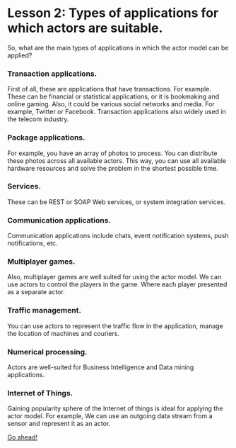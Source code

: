 # Lesson 2: Types of applications for which actors are suitable.

So, what are the main types of applications in which the actor model can be applied?

### Transaction applications.

First of all, these are applications that have transactions. For example. These can be financial or statistical applications, or it is bookmaking and online gaming. Also, it could be various social networks and media. For example, Twitter or Facebook. Transaction applications also widely used in the telecom industry.

### Package applications.

For example, you have an array of photos to process. You can distribute these photos across all available actors. This way, you can use all available hardware resources and solve the problem in the shortest possible time.

### Services.

These can be REST or SOAP Web services, or system integration services.

### Communication applications.

Communication applications include chats, event notification systems, push notifications, etc.

### Multiplayer games.

Also, multiplayer games are well suited for using the actor model. We can use actors to control the players in the game.  Where each player presented as a separate actor.

### Traffic management.

You can use actors to represent the traffic flow in the application, manage the location of machines and couriers.

### Numerical processing.

Actors are well-suited for Business Intelligence and Data mining applications.

### Internet of Things.

Gaining popularity sphere of the Internet of things is ideal for applying the actor model. For example, We can use an outgoing data stream from a sensor and represent it as an actor.

[Go ahead!](../lesson-3)

